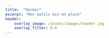 ```yaml
---
title:  "Docker"
excerpt: "Mes outils mis en place"
header:
    overlay_image: /assets/images/header.jpg
    overlay_filter: 0.6
---
```

